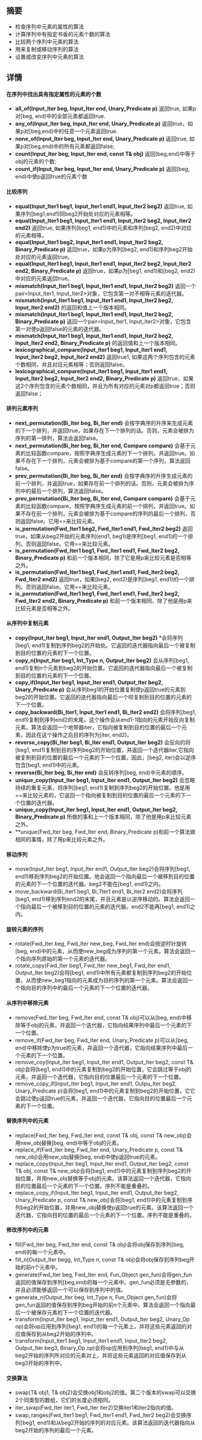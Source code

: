 ﻿## 摘要
* 检查序列中元素的属性的算法
* 计算序列中有指定书香的元素个数的算法
* 比较两个序列中元素的算法
* 用来复制或移动序列的算法
* 设置或改变序列中元素的算法
  
## 详情
#### 在序列中找出具有指定属性的元素的个数
* **all_of(Input_Iter beg, Input_Iter end, Unary_Predicate p)** 返回true, 如果p对[beg, end)中的全部元素都返回true.
* **any_of(Input_Iter beg, Input_Iter end, Unary_Predicate p)** 返回true，如果p对[beg,end)中的任意一个元素返回true.
* **none_of(Input_Iter beg, Input_Iter end, Unary_Predicate p)** 返回true, 如果p对[beg,end)中的所有元素都返回false;
* **count(Input_Iter beg, Input_Iter end, const T& obj)** 返回[beg,end)中等于obj的元素的个数;
* **count_if(Input_Iter beg, Input_Iter end, Unary_Predicate p)** 返回[beg, end)中使p返回true的元素个数
#### 比较序列
* **equal(Input_Iter1 beg1, Input_Iter1 end1, Input_Iter2 beg2)** 返回true, 如果序列[beg1,end1)同beg2开始处对应的元素相等。
* **equal(Input_Iter1 beg1, Input_Iter1 end1, Input_Iter2 beg2, Input_Iter2 end2)** 返回true, 如果序列[beg1, end1)中的元素和序列[beg2, end2)中对应的元素相等。
* **equal(Input_Iter1 beg2, Input_Iter1 end1, Input_Iter2 beg2, Binary_Predicate p)** 返回true，如果p为序列[beg2, end1)和序列beg2开始处对应的元素返回true。
* **equal(Input_Iter1 beg1, Input_Iter1 end1, Input_Iter2 beg2, Input_Iter2 end2, Binary_Predicate p)** 返回true，如果p为[beg1, end1)和[beg2, end2)中对应的元素返回true。
* **mismatch(Input_Iter1 beg1, Input_Iter1 end1, Input_Iter2 beg2)** 返回一个pair<Input_Iter1, Input_Iter2>对象，它包含第一对不相等元素的迭代器。
* **mismatch(Input_Iter1 beg1, Input_Iter1 end1, Input_Iter2 beg2, Input_Iter2 end2)** 的返回和值上一个版本相同。
* **mismatch(Input_Iter1 beg1, Input_Iter1 end1, Input_Iter2 beg2, Binary_Predicate p)** 返回一个pair<Input_Iter1, Input_Iter2>对象，它包含第一对使p返回false的元素的迭代器。
* **mismatch(Input_Iter1 beg1, Input_Iter1 end1, Input_Iter2 beg2, Input_Iter2 end2, Binary_Predicate p)** 的返回值和上一个版本相同。
* **lexicographical_compare(Input_Iter1 beg1, Input_Iter1 end1, Input_Iter2 beg2, Input_Iter2 end2)** 返回true1, 如果这两个序列包含的元素个数相同，并且对应元素相等；否则返回false。
* **lexicographical_compare(Input_Iter1 beg1, Input_Iter1 end1, Input_Iter2 beg2, Input_Iter2 end2, Binary_Predicate p)** 返回true，如果这2个序列包含的元素个数相同，并且为所有对应的元素对p都返回true；否则返回false；
#### 排列元素序列
* **next_permutation(Bi_Iter beg, Bi_Iter end)** 会按字典序的升序来生成元素的下一个排列，并返回true，如果存在下一个排列的话。否则，元素会被排为序列的第一排列，算法会返回false。
* **next_permutation(Bi_Iter beg, Bi_Iter end, Compare compare)** 会基于元素的比较函数compare，按照字典序生成元素的下一个排列，并返回true。如果不存在下一个排列，元素会被排为基于compare的第一个序列，算法返回false。
* **prev_permutation(Bi_Iter beg, Bi_Iter end)** 会按字典序的升序生成元素的前一个排列，并返回true，如果存在前一个排列的话。否则，元素会被排为序列中的最后一个排列，算法返回false。
* **prev_permutation(Bi_Iter beg, Bi_Iter end, Compare compare)** 会基于元素的比较函数compare，按照字典序生成元素的前一个排列，并返回true。如果不存在前一个排列，元素会被排为基于compare的序列的最后一个排列，否则返回false。它用==来比较元素。
* **is_permutation(Fwd_Iter1 beg2, Fwd_Iter1 end1, Fwd_Iter2 beg2)** 返回true，如果从beg2开始的元素序列(end1, beg1)是序列[beg1, end1)的一个排列，否则返回false。它用==来比较元素。
* **is_permutation(Fwd_Iter1 beg1, Fwd_Iter1 end1, Fwd_Iter2 beg2, Binary_Predicate p)** 和前一个版本相同，除了它是用p来比较元素是否相等之外。
* **is_permutation(Fwd_Iter1 beg1, Fwd_Iter1 end1, Fwd_Iter2 beg2, Fwd_Iter2 end2)** 返回true，如果[beg2, end2)是序列[beg1, end1)的一个排列，否则返回false。它用==来比较元素。
* **is_permutation(Fwd_Iter1 beg1, Fwd_Iter1 end1, Fwd_Iter2 beg2, Fwd_Iter2 end2, Binary_Predicate p)** 和前一个版本相同，除了他是用p来比较元素是否相等之外。
#### 从序列中复制元素
* **copy(Input_Iter beg1, Input_Iter end1, Output_Iter beg2)** *会将序列[beg1, end1)复制到序列beg2的开始处。它返回的迭代器指向最后一个被复制到目的位置的元素的下一个位置。
* **copy_n(Input_Iter beg1, Int_Type n, Output_Iter beg2)** 会从序列[beg1, end1)复制n个元素到beg2的开始位置。它返回的迭代器指向最后一个被复制到目的位置的元素的下一个位置。
* **copy_if(Input_Iter beg1, Input_Iter end1, Output_Iter beg2, Unary_Predicate p)** 会从序列beg1的开始位置复制使p返回true的元素到beg2的开始位置。它返回的迭代器指向最后一个呗复制到目的位置的元素的下一个位置。
* **copy_backward(Bi_Iter1, Input_Iter1 end1, Bi_Iter2 end2)** 会将序列[beg1, end1)复制到序列end2的末尾。这个操作会从end1-1指向的元素开始反向复制元素。算法会返回一个地带器iter，它指向被复制到目的位置的最后一个元素，因此在这个操作之后目的序列为[iter, end2)。
* **reverse_copy(Bi_Iter beg1, Bi_Iter end1, Output_Iter beg2)** 会反向的将[beg1, end1)复制到目的序列beg2的开始位置，并返回一个迭代器iter,它指向被复制到目的位置的最后一个元素的下一个位置。因此，[beg2, iter)会以逆序包含[beg1, end1)中的元素。
* **reverse(Bi_Iter beg, Bi_Iter end)** 会反转序列[beg, end)中元素的顺序。
* **unique_copy(Input_Iter beg1, Input_Iter end1, Output_Iter beg2)** 会忽略持续的重复元素，将序列[beg1, end1)复制到序列beg2的开始位置。他是用==来比较元素的，它返回一个指向被复制到目的位置的最后一个元素的下一个位置的迭代器。
* **unique_copy(Input_Iter beg1, Input_Iter end1, Output_Iter beg2, Binary_Predicate p)** 所做的事和上一个版本相同，除了他是用p来比较元素之外。
* **unique(Fwd_Iter beg, Fwd_Iter end, Binary_Predicate p)和前一个算法做相同的事情，除了用p来比较元素之外。
#### 移动序列
* move(Input_Iter beg1, Input_Iter end1, Output_Iter beg2)会将序列[beg1, end1)移到序列beg2的开始位置。他会返回一个指向最后一个被移到目的位置的元素的下一个位置的迭代器。beg2不能在[beg1, end1)之内。
* move_backward(Bi_Iter1 beg1, Bi_Tter1 end1, Bi_Iter2 end2)会将序列[beg1, end1)移到序列end2的末尾，并且元素是以逆序移动的。算法会返回一个指向最后一个被移到目的位置的元素的迭代器。end2不能再[beg1, end1)之内。
#### 旋转元素的序列
* rotate(Fwd_Iter beg, Fwd_Iter new_beg, Fwd_Iter end)会按逆时针旋转[beg, end)中的元素，从而使new_beg成为序列的第一个元素。算法会返回一个指向序列原始的第一个元素的迭代器。
* rotate_copy(Fwd_Iter beg1, Fwd_Iter new_beg1, Fwd_Iter end1, Output_Iter beg2)会将[beg1, end1)中所有元素都复制到序列beg2的开始位置，从而使new_beg1指向的元素成为目的序列的第一个元素。算法会返回一个指向目的序列中的最后一个元素的下一个位置的迭代器。
#### 从序列中移除元素
* remove(Fwd_Iter beg, Fwd_Iter end, const T& obj)可以从[beg, end)中移除等于obj的元素，并返回一个迭代器，它指向结果序列中最后一个元素的下一个位置。
* remove_if(Fwd_Iter beg, Fwd_Iter end, Unary_Predicate p)可以从[beg, end)中移除使p为true的元素，并返回一个迭代器，它指向结果序列中最后一个元素的下一个位置。
* remove_coy(Input_Iter beg1, Input_Iter end1, Output_Iter beg2, const T& obj)会将[beg1, end1)中的元素复制到beg2的开始位置，它会跳过等于obj的元素，并返回一个迭代器，它指向目的位置最后一个元素的下一个位置。
* remove_copy_if(Input_Iter beg1, Input_Iter end1, Outpu_Iter beg2, Unary_Predicate p)会将[beg1, end1)中的元素复制到beg2的开始位置，它它会跳过使p返回true的元素，并返回一个迭代器，它指向目的位置最后一个元素的下一个位置。
#### 替换序列中的元素
* replace(Fwd_Iter beg, Fwd_Iter end, const T& obj, const T& new_obj)会用new_obj替换[beg, end)中等于obj的元素。
* replace_if(Fwd_Iter beg, Fwd_Iter end, Unary_Predicate p, const T& new_obj)会用new_obj替换[beg, end)中使p返回true的元素。
* replace_copy(Input_Iter beg1, Input_Iter end1, Output_Iter beg2, const T& obj, const T& new_obj)会将[beg1, end1)中的元素复制到序列beg2的开始位置，并用new_obj替换等于obj的元素。该算法返回一个迭代器，它指向目的位置最后一个元素的下一个位置。序列不能是重叠的。
* replace_copy_if(Input_Iter beg1, Input_Iter end1, Output_Iter beg2, Unary_Predicate p, const T& new_obj)会将[beg1, end1)中的元素复制到序列beg2的开始位置，并用new_obj替换使p返回true的元素。该算法返回一个迭代器，它指向目的位置的最后一个元素的下一个位置。序列不能是重叠的。
#### 修改序列中的元素
* fill(Fwd_Iter beg, Fwd_Iter end, const T& obj)会将obj保存到序列[beg, end)的每一个元素中。
* fill_n(Output_Iter begg, Int_Type n, const T& obj)会将obj保存到序列beg开始的前n个元素中。
* generate(Fwd_Iter beg, Fwd_Iter end, Fun_Object gen_fun)会将gen_fun返回的值保存到序列[beg,end)的每一个元素中。gen_fun必须是无参数的，并且必须能够返回一个可以保存到序列中的值。
* generate_n(Output_Iter beg, Int_Type n, Fun_Object gen_fun)会将gen_fun返回的值保存到序列beg开始的前n个元素中。算法会返回一个指向最后一个被保存元素的下一个位置的迭代器。
* transform(Input_Iter beg1, Input_Iter end1, Output_Iter beg2, Unary_Op op)会将op应用到序列[beg1, end1)的每一个元素上，并将这些元素返回的对应值保存到从beg2开始的序列中。
* transform(Input_Iter1 beg1, Input_Iter1 end1, Input_Iter2 beg2, Output_Iter beg3, Binary_Op op)会将op应用到序列[beg1, end1)中与从beg2开始的序列所对应的元素对上，并将这些元素返回的对应值保存到从beg3开始的序列中。
#### 交换算法
* swap(T& obj1, T& obj2)会交换obj1和obj2的值。第二个版本的swap可以交换2个同类型的数组，它们的长度必须相同。
* iter_swap(Fwd_Iter iter1, Fwd_Iter iter2)交换iter1和iter2指向的值。
* swap_ranges(Fwd_Iter1 beg1, Fwd_Iter1 end1, Fwd_Iter2 beg2)会交换序列[beg1, end1)和从beg2开始的序列的对应元素。该算法返回的迭代器指向从beg2开始的序列的最后一个元素。
